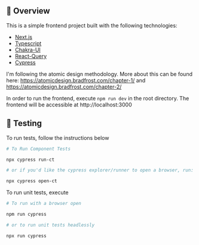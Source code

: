 ## 📖 Overview

This is a simple frontend project built with the following technologies:

- [Next.js](https://nextjs.org/)
- [Typescript](https://www.typescriptlang.org/)
- [Chakra-UI](https://chakra-ui.com/)
- [React-Query](https://react-query.tanstack.com/)
- [Cypress](https://www.cypress.io/)

I'm following the atomic design methodology. More about this can be found here: https://atomicdesign.bradfrost.com/chapter-1/ and https://atomicdesign.bradfrost.com/chapter-2/

In order to run the frontend, execute `npm run dev` in the root directory. The frontend will be accessible at http://localhost:3000

## 🧪 Testing

To run tests, follow the instructions below

```bash
# To Run Component Tests

npx cypress run-ct

# or if you'd like the cypress explorer/runner to open a browser, run:

npx cypress open-ct
```

To run unit tests, execute

```bash
# To run with a browser open

npm run cypress

# or to run unit tests headlessly

npx run cypress
```
